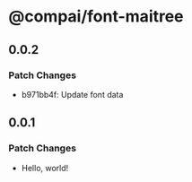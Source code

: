 # @compai/font-maitree

## 0.0.2

### Patch Changes

- b971bb4f: Update font data

## 0.0.1

### Patch Changes

- Hello, world!
